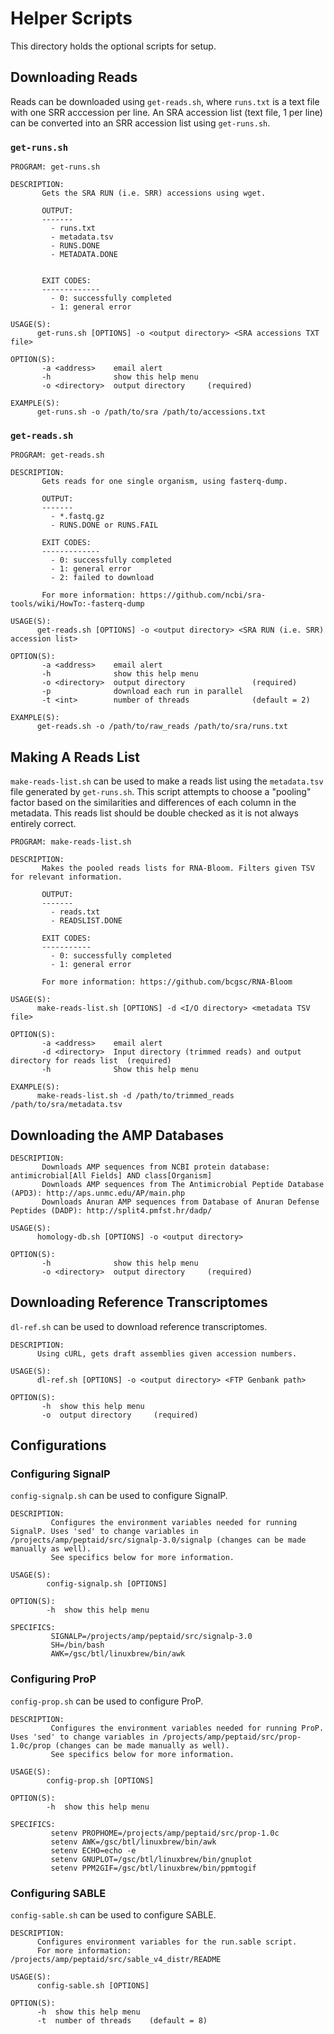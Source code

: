 # Helper Scripts

This directory holds the optional scripts for setup.

## Downloading Reads

Reads can be downloaded using `get-reads.sh`, where `runs.txt` is a text file with one SRR acccession per line. An SRA accession list (text file, 1 per line) can be converted into an SRR accession list using `get-runs.sh`.

### `get-runs.sh`

```
PROGRAM: get-runs.sh

DESCRIPTION:
       Gets the SRA RUN (i.e. SRR) accessions using wget.
       
       OUTPUT:
       -------
         - runs.txt
         - metadata.tsv
         - RUNS.DONE
         - METADATA.DONE
       
       
       EXIT CODES:
       -------------
         - 0: successfully completed
         - 1: general error
       
USAGE(S):
      get-runs.sh [OPTIONS] -o <output directory> <SRA accessions TXT file>
      
OPTION(S):
       -a <address>    email alert          
       -h              show this help menu  
       -o <directory>  output directory     (required)
                                            
EXAMPLE(S):
      get-runs.sh -o /path/to/sra /path/to/accessions.txt
```

### `get-reads.sh`

```
PROGRAM: get-reads.sh

DESCRIPTION:
       Gets reads for one single organism, using fasterq-dump.
       
       OUTPUT:
       -------
         - *.fastq.gz
         - RUNS.DONE or RUNS.FAIL
       
       EXIT CODES:
       -------------
         - 0: successfully completed
         - 1: general error
         - 2: failed to download
       
       For more information: https://github.com/ncbi/sra-tools/wiki/HowTo:-fasterq-dump
       
USAGE(S):
      get-reads.sh [OPTIONS] -o <output directory> <SRA RUN (i.e. SRR) accession list>
      
OPTION(S):
       -a <address>    email alert                    
       -h              show this help menu            
       -o <directory>  output directory               (required)
       -p              download each run in parallel  
       -t <int>        number of threads              (default = 2)
                                                      
EXAMPLE(S):
      get-reads.sh -o /path/to/raw_reads /path/to/sra/runs.txt
```

## Making A Reads List

`make-reads-list.sh` can be used to make a reads list using the `metadata.tsv` file generated by `get-runs.sh`. This script attempts to choose a "pooling" factor based on the similarities and differences of each column in the metadata. This reads list should be double checked as it is not always entirely correct.

```
PROGRAM: make-reads-list.sh

DESCRIPTION:
       Makes the pooled reads lists for RNA-Bloom. Filters given TSV for relevant information.
       
       OUTPUT:
       -------
         - reads.txt
         - READSLIST.DONE
       
       EXIT CODES:
       -----------
         - 0: successfully completed
         - 1: general error
       
       For more information: https://github.com/bcgsc/RNA-Bloom
       
USAGE(S):
      make-reads-list.sh [OPTIONS] -d <I/O directory> <metadata TSV file>
      
OPTION(S):
       -a <address>    email alert                                                          
       -d <directory>  Input directory (trimmed reads) and output directory for reads list  (required)
       -h              Show this help menu                                                  
                                                                                            
EXAMPLE(S):
      make-reads-list.sh -d /path/to/trimmed_reads /path/to/sra/metadata.tsv
```

## Downloading the AMP Databases

```
DESCRIPTION:
       Downloads AMP sequences from NCBI protein database: antimicrobial[All Fields] AND class[Organism]
       Downloads AMP sequences from The Antimicrobial Peptide Database (APD3): http://aps.unmc.edu/AP/main.php
       Downloads Anuran AMP sequences from Database of Anuran Defense Peptides (DADP): http://split4.pmfst.hr/dadp/
       
USAGE(S):
      homology-db.sh [OPTIONS] -o <output directory>
      
OPTION(S):
       -h              show this help menu  
       -o <directory>  output directory     (required)
```

## Downloading Reference Transcriptomes

`dl-ref.sh` can be used to download reference transcriptomes.

```
DESCRIPTION:
      Using cURL, gets draft assemblies given accession numbers.
      
USAGE(S):
      dl-ref.sh [OPTIONS] -o <output directory> <FTP Genbank path>
      
OPTION(S):
       -h  show this help menu  
       -o  output directory     (required)
```

## Configurations

### Configuring SignalP

`config-signalp.sh` can be used to configure SignalP.

```
DESCRIPTION:
         Configures the environment variables needed for running SignalP. Uses 'sed' to change variables in /projects/amp/peptaid/src/signalp-3.0/signalp (changes can be made manually as well).
         See specifics below for more information.
         
USAGE(S):
        config-signalp.sh [OPTIONS]
        
OPTION(S):
        -h  show this help menu
            
SPECIFICS:
         SIGNALP=/projects/amp/peptaid/src/signalp-3.0
         SH=/bin/bash
         AWK=/gsc/btl/linuxbrew/bin/awk
```

### Configuring ProP

`config-prop.sh` can be used to configure ProP.

```
DESCRIPTION:
         Configures the environment variables needed for running ProP. Uses 'sed' to change variables in /projects/amp/peptaid/src/prop-1.0c/prop (changes can be made manually as well).
         See specifics below for more information.
         
USAGE(S):
        config-prop.sh [OPTIONS]
        
OPTION(S):
        -h  show this help menu
            
SPECIFICS:
         setenv PROPHOME=/projects/amp/peptaid/src/prop-1.0c
         setenv AWK=/gsc/btl/linuxbrew/bin/awk 
         setenv ECHO=echo -e
         setenv GNUPLOT=/gsc/btl/linuxbrew/bin/gnuplot
         setenv PPM2GIF=/gsc/btl/linuxbrew/bin/ppmtogif
```

### Configuring SABLE

`config-sable.sh` can be used to configure SABLE.

```
DESCRIPTION:
      Configures environment variables for the run.sable script.
      For more information: /projects/amp/peptaid/src/sable_v4_distr/README

USAGE(S):
      config-sable.sh [OPTIONS]

OPTION(S):
      -h  show this help menu  
      -t  number of threads    (default = 8)
```
